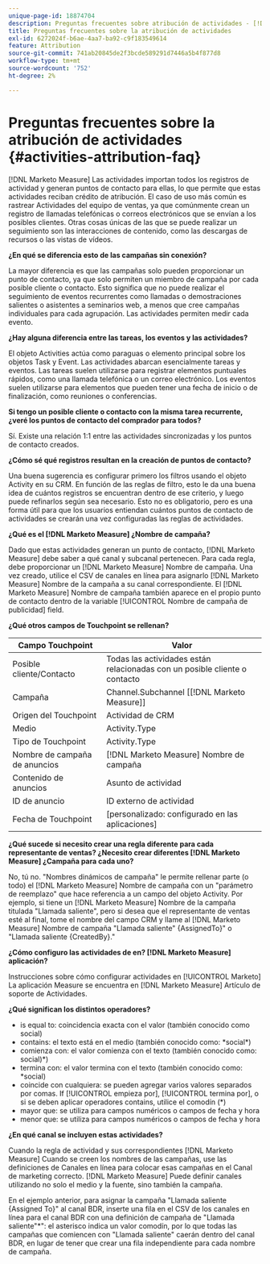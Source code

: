 ```yaml
---
unique-page-id: 18874704
description: Preguntas frecuentes sobre atribución de actividades - [!DNL Marketo Measure]
title: Preguntas frecuentes sobre la atribución de actividades
exl-id: 6272024f-b6ae-4aa7-ba92-c9f183549614
feature: Attribution
source-git-commit: 741ab20845de2f3bcde589291d7446a5b4f877d8
workflow-type: tm+mt
source-wordcount: '752'
ht-degree: 2%

---
```


# Preguntas frecuentes sobre la atribución de actividades {#activities-attribution-faq}

[!DNL Marketo Measure] Las actividades importan todos los registros de actividad y generan puntos de contacto para ellas, lo que permite que estas actividades reciban crédito de atribución. El caso de uso más común es rastrear Actividades del equipo de ventas, ya que comúnmente crean un registro de llamadas telefónicas o correos electrónicos que se envían a los posibles clientes. Otras cosas únicas de las que se puede realizar un seguimiento son las interacciones de contenido, como las descargas de recursos o las vistas de vídeos.

**¿En qué se diferencia esto de las campañas sin conexión?**

La mayor diferencia es que las campañas solo pueden proporcionar un punto de contacto, ya que solo permiten un miembro de campaña por cada posible cliente o contacto. Esto significa que no puede realizar el seguimiento de eventos recurrentes como llamadas o demostraciones salientes o asistentes a seminarios web, a menos que cree campañas individuales para cada agrupación. Las actividades permiten medir cada evento.

**¿Hay alguna diferencia entre las tareas, los eventos y las actividades?**

El objeto Activities actúa como paraguas o elemento principal sobre los objetos Task y Event. Las actividades abarcan esencialmente tareas y eventos. Las tareas suelen utilizarse para registrar elementos puntuales rápidos, como una llamada telefónica o un correo electrónico. Los eventos suelen utilizarse para elementos que pueden tener una fecha de inicio o de finalización, como reuniones o conferencias.

**Si tengo un posible cliente o contacto con la misma tarea recurrente, ¿veré los puntos de contacto del comprador para todos?**

Sí. Existe una relación 1:1 entre las actividades sincronizadas y los puntos de contacto creados.

**¿Cómo sé qué registros resultan en la creación de puntos de contacto?**

Una buena sugerencia es configurar primero los filtros usando el objeto Activity en su CRM. En función de las reglas de filtro, esto le da una buena idea de cuántos registros se encuentran dentro de ese criterio, y luego puede refinarlos según sea necesario. Esto no es obligatorio, pero es una forma útil para que los usuarios entiendan cuántos puntos de contacto de actividades se crearán una vez configuradas las reglas de actividades.

**¿Qué es el [!DNL Marketo Measure] ¿Nombre de campaña?**

Dado que estas actividades generan un punto de contacto, [!DNL Marketo Measure] debe saber a qué canal y subcanal pertenecen. Para cada regla, debe proporcionar un [!DNL Marketo Measure] Nombre de campaña. Una vez creado, utilice el CSV de canales en línea para asignarlo [!DNL Marketo Measure] Nombre de la campaña a su canal correspondiente. El [!DNL Marketo Measure] Nombre de campaña también aparece en el propio punto de contacto dentro de la variable [!UICONTROL Nombre de campaña de publicidad] field.

**¿Qué otros campos de Touchpoint se rellenan?**

| **Campo Touchpoint** | **Valor** |
|---|---|
| Posible cliente/Contacto | Todas las actividades están relacionadas con un posible cliente o contacto |
| Campaña | Channel.Subchannel [[!DNL Marketo Measure]] |
| Origen del Touchpoint | Actividad de CRM |
| Medio | Activity.Type |
| Tipo de Touchpoint | Activity.Type |
| Nombre de campaña de anuncios | [!DNL Marketo Measure] Nombre de campaña |
| Contenido de anuncios | Asunto de actividad |
| ID de anuncio | ID externo de actividad |
| Fecha de Touchpoint | [personalizado: configurado en las aplicaciones] |

**¿Qué sucede si necesito crear una regla diferente para cada representante de ventas? ¿Necesito crear diferentes [!DNL Marketo Measure] ¿Campaña para cada uno?**

No, tú no. &quot;Nombres dinámicos de campaña&quot; le permite rellenar parte (o todo) el [!DNL Marketo Measure] Nombre de campaña con un &quot;parámetro de reemplazo&quot; que hace referencia a un campo del objeto Activity. Por ejemplo, si tiene un [!DNL Marketo Measure] Nombre de la campaña titulada &quot;Llamada saliente&quot;, pero si desea que el representante de ventas esté al final, tome el nombre del campo CRM y llame al [!DNL Marketo Measure] Nombre de campaña &quot;Llamada saliente&quot; {AssignedTo}&quot; o &quot;Llamada saliente {CreatedBy}.&quot;

**¿Cómo configuro las actividades de en? [!DNL Marketo Measure] aplicación?**

Instrucciones sobre cómo configurar actividades en [!UICONTROL Marketo] La aplicación Measure se encuentra en [!DNL Marketo Measure] Artículo de soporte de Actividades.

**¿Qué significan los distintos operadores?**

* is equal to: coincidencia exacta con el valor (también conocido como social)
* contains: el texto está en el medio (también conocido como: &#42;social&#42;)
* comienza con: el valor comienza con el texto (también conocido como: social)&#42;)
* termina con: el valor termina con el texto (también conocido como: &#42;social)
* coincide con cualquiera: se pueden agregar varios valores separados por comas. If [!UICONTROL empieza por], [!UICONTROL termina por], o si se deben aplicar operadores contains, utilice el comodín (&#42;)
* mayor que: se utiliza para campos numéricos o campos de fecha y hora
* menor que: se utiliza para campos numéricos o campos de fecha y hora

**¿En qué canal se incluyen estas actividades?**

Cuando la regla de actividad y sus correspondientes [!DNL Marketo Measure] Cuando se creen los nombres de las campañas, use las definiciones de Canales en línea para colocar esas campañas en el Canal de marketing correcto. [!DNL Marketo Measure] Puede definir canales utilizando no solo el medio y la fuente, sino también la campaña.

En el ejemplo anterior, para asignar la campaña &quot;Llamada saliente {Assigned To}&quot; al canal BDR, inserte una fila en el CSV de los canales en línea para el canal BDR con una definición de campaña de &quot;Llamada saliente&quot;&#42;&quot;: el asterisco indica un valor comodín, por lo que todas las campañas que comiencen con &quot;Llamada saliente&quot; caerán dentro del canal BDR, en lugar de tener que crear una fila independiente para cada nombre de campaña.
